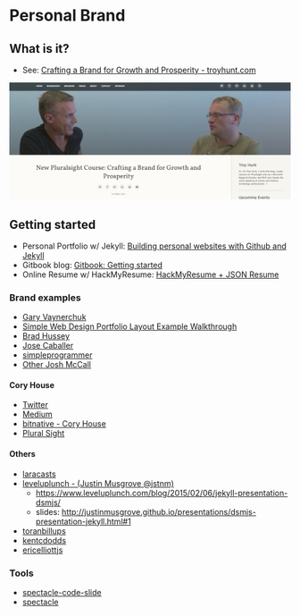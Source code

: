 
# Personal Brand

## What is it?
- See: [Crafting a Brand for Growth and Prosperity - troyhunt.com](https://www.troyhunt.com/new-pluralsight-course-crafting-a-brand-for-growth-and-prosperity/)

![Crafting a Brand for Growth and Prosperity](../images/personal_brand.png)

## Getting started

- Personal Portfolio w/ Jekyll: [Building personal websites with Github and Jekyll](../articles/jekyll/jekyll.md)
- Gitbook blog: [Gitbook: Getting started](http://joshuamccall.com/articles/gitbook.html)
- Online Resume w/ HackMyResume: [HackMyResume + JSON Resume](http://joshuamccall.com/articles/hackmyresume.html)


### Brand examples

- [Gary Vaynerchuk](https://www.youtube.com/channel/UCctXZhXmG-kf3tlIXgVZUlw)
- [Simple Web Design Portfolio Layout Example Walkthrough ](https://www.youtube.com/watch?v=NZfS9xBvf-g)
- [Brad Hussey](https://www.youtube.com/channel/UCVguiojKA6iobcySMJ5boNA)
- [Jose Caballer](https://www.youtube.com/watch?v=hqYIe5Y76oY&utm_content=buffer1bd7b&utm_medium=social&utm_source=twitter.com&utm_campaign=buffer)
- [simpleprogrammer](https://simpleprogrammer.com/)
- [Other Josh McCall](https://joshmccall.com/web-design/)

#### Cory House

- [Twitter](https://twitter.com/housecor)
- [Medium](https://medium.freecodecamp.com/heres-why-client-side-rendering-won-46a349fadb52)
- [bitnative - Cory House](http://www.bitnative.com/)
- [Plural Sight](https://www.pluralsight.com/authors/cory-house)

#### Others

- [laracasts](https://laracasts.com/)
- [leveluplunch - (Justin Musgrove @jstnm)](https://www.leveluplunch.com/)
  - https://www.leveluplunch.com/blog/2015/02/06/jekyll-presentation-dsmjs/
  - slides: http://justinmusgrove.github.io/presentations/dsmjs-presentation-jekyll.html#1
- [toranbillups](http://toranbillups.com/)
- [kentcdodds](https://kentcdodds.com/)
- [ericelliottjs](https://ericelliottjs.com/)

### Tools
- [spectacle-code-slide](https://github.com/thejameskyle/spectacle-code-slide)
- [spectacle](https://github.com/FormidableLabs/spectacle)